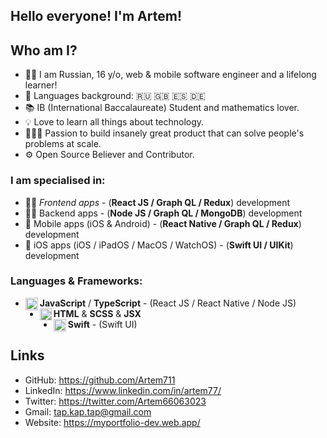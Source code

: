 ## Hello everyone! I'm Artem!

## Who am I?
- 👨‍💻 I am Russian, 16 y/o, web & mobile software engineer and a lifelong learner!
- 📖 Languages background: 🇷🇺 🇬🇧 🇪🇸 🇩🇪
- 📚 IB (International Baccalaureate) Student and mathematics lover.
- 💡 Love to learn all things about technology.
- 👷🏻‍♂️ Passion to build insanely great product that can solve people's problems at scale.
- ⚙ Open Source Believer and Contributor.

### I am specialised in:
-  👨‍💻 *Frontend apps* - (**React JS / Graph QL / Redux**) development
- 👨‍🔬 Backend apps - (**Node JS / Graph QL / MongoDB**) development
- 📱 Mobile apps (iOS & Android) - (**React Native / Graph QL / Redux**) development
- 📱 iOS apps (iOS / iPadOS / MacOS / WatchOS) - (**Swift UI / UIKit**) development

### Languages & Frameworks: 
- **JavaScript** / **TypeScript** <img align="left" alt="javascript" width="20px" src="https://cdn.jsdelivr.net/npm/simple-icons@v3/icons/javascript.svg"/> - (React JS / React Native / Node JS)
- **HTML** & **SCSS** & **JSX** <img align="left" alt="swift" width="19px" src="https://cdn.jsdelivr.net/npm/simple-icons@3.12.3/icons/html5.svg"/>
- **Swift** <img align="left" alt="swift" width="20px" src="https://cdn.jsdelivr.net/npm/simple-icons@v3/icons/swift.svg"/> - (Swift UI)

## Links
- GitHub: https://github.com/Artem711
- LinkedIn: https://www.linkedin.com/in/artem77/
- Twitter: https://twitter.com/Artem66063023
- Gmail: tap.kap.tap@gmail.com
- Website: https://myportfolio-dev.web.app/
